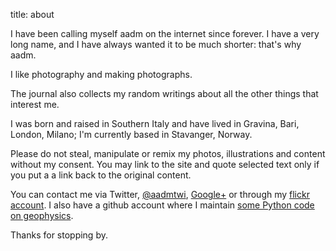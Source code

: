 title: about

I have been calling myself aadm on the internet since forever. I have a very long name, and I have always wanted it to be much shorter: that's why aadm.

I like photography and making photographs.

The journal also collects my random writings about all the other things that interest me.

I was born and raised in Southern Italy and have lived in Gravina, Bari, London, Milano; I'm currently based in Stavanger, Norway.

Please do not steal, manipulate or remix my photos, illustrations and content without my consent. You may link to the site and quote selected text only if you put a a link back to the original content.

You can contact me via Twitter, [@aadmtwi](http://twitter.com/aadmtwi), [Google+](http://plus.google.com/+AlessandroAmatodelMonte/) or through my [flickr account](http://www.flickr.com/photos/aadm/). I also have a github account where I maintain [some Python code on geophysics](https://github.com/aadm/geophysical_notes).

Thanks for stopping by.

<!-- Unless otherwise stated all the content appearing here on [aadm.github.io](http://aadm.github.io) is my (Alessandro Amato del Monte) exclusive property. You may share and distribute my work but you cannot modify it, and obviously you cannot make money out of it. -->

